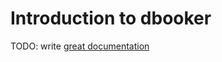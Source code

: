 # Introduction to dbooker

TODO: write [great documentation](http://jacobian.org/writing/what-to-write/)
